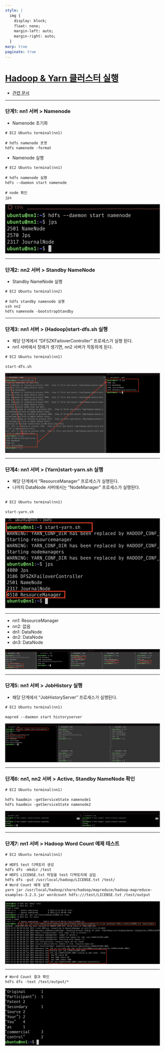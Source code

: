 ```yaml
---
style: |
  img {
    display: block;
    float: none;
    margin-left: auto;
    margin-right: auto;
  }
marp: true
paginate: true
---
```

# [Hadoop & Yarn 클러스터 실행](https://www.youtube.com/watch?v=QQUKRVmdGVc&list=PLJlUnZ1kDbt7X2C4ntIYHmphNDIc5wN8J&index=10)
- [관련 문서](https://biggongjam.notion.site/9-Hadoop-Yarn-42edb962678b44e9a28976578de0d786)

---
### 단계1: nn1 서버 > Namenode
- Namenode 초기화 
```shell
# EC2 Ubuntu terminal(nn1)

# hdfs namenode 포맷
hdfs namenode -format
```
- Namenode 실행 
```shell
# EC2 Ubuntu terminal(nn1)

# hdfs namenode 실행
hdfs --daemon start namenode

# node 확인 
jps
``` 
![bg right w:600](./img/9.%20Hadoop%20&%20Yarn%20클러스터%20실행/image-2.png)

---
### 단계2: nn2 서버 > Standby NameNode
- Standby NameNode 실행
```shell
# EC2 Ubuntu terminal(nn2)

# hdfs standby namenode 실행
ssh nn2
hdfs namenode -bootstrapStandby
```
---
### 단계3: nn1 서버 > (Hadoop)start-dfs.sh 실행
- 해당 단계에서 “DFSZKFailoverController” 프로세스가 실행 된다.
- nn1 서버에서 장애가 생기면, nn2 서버가 작동하게 된다.
```shell
# EC2 Ubuntu terminal(nn1)

start-dfs.sh
```
![bg right w:600](./img/9.%20Hadoop%20&%20Yarn%20클러스터%20실행/image-3.png)

---
### 단계4: nn1 서버 > (Yarn)start-yarn.sh 실행
- 해당 단계에서 “ResourceManager” 프로세스가 실행된다. 
- 나머지 DataNode 서버에서는 “NodeManager” 프로세스가 실행된다.
```shell

# EC2 Ubuntu terminal(nn1)

start-yarn.sh
```
![bg right w:600](./img/9.%20Hadoop%20&%20Yarn%20클러스터%20실행/image-4.png)

---
- nn1: ResourceManager
- nn2: 없음 
- dn1: DataNode
- dn2: DataNode
- dn3: DataNode

![Alt text](./img/9.%20Hadoop%20&%20Yarn%20클러스터%20실행/image-5.png)

---
### 단계5: nn1 서버 > JobHistory 실행 
- 해당 단계에서 “JobHistoryServer” 프로세스가 실행된다.
```shell
# EC2 Ubuntu terminal(nn1)

mapred --daemon start historyserver
```
![Alt text](./img/9.%20Hadoop%20&%20Yarn%20클러스터%20실행/image-6.png)

---
### 단계6: nn1, nn2 서버 > Active, Standby NameNode 확인
```shell
# EC2 Ubuntu terminal(nn1)

hdfs haadmin -getServiceState namenode1 
hdfs haadmin -getServiceState namenode2
```
![Alt text](./img/9.%20Hadoop%20&%20Yarn%20클러스터%20실행/image-7.png)

---
### 단계7: nn1 서버 > Hadoop Word Count 예제 테스트
```shell
# EC2 Ubuntu terminal(nn1)

# HDFS test 디렉토리 생성
hdfs dfs -mkdir /test
# HDFS LICENSE.txt 파일을 test 디렉토리에 삽입
hdfs dfs -put /usr/local/hadoop/LICENSE.txt /test/
# Word Count 예제 실행
yarn jar /usr/local/hadoop/share/hadoop/mapreduce/hadoop-mapreduce-examples-3.2.3.jar wordcount hdfs:///test/LICENSE.txt /test/output
```
![w:800](./img/9.%20Hadoop%20&%20Yarn%20클러스터%20실행/image-8.png)

---
```shell
# Word Count 결과 확인
hdfs dfs -text /test/output/*
```
![Alt text](./img/9.%20Hadoop%20&%20Yarn%20클러스터%20실행/image-9.png)



